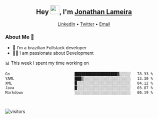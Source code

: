 <h2 align="center">Hey <img src="https://github.com/TheDudeThatCode/TheDudeThatCode/blob/master/Assets/Hi.gif" width="29">, I'm <a href="https://www.linkedin.com/in/jonathanlameira/">Jonathan Lameira</a></h2>
<p align="center">
  <a href="https://www.linkedin.com/in/jonathanlameira/">LinkedIn</a> •
  <a href="https://twitter.com/jlameira">Twitter</a> •
  <a href="mailto:jlameira@gmail.com">Email</a>
</p>

### About Me 🚀
- 🌱  I’m a brazilian Fullstack developer</br>
- 👨‍💻  I am passionate about Development</br>

<!-- ![Jonathan Lameira github stats](https://github-readme-stats.vercel.app/api?username=jlameirameli&show_icons=true&hide_border=true)&nbsp;&nbsp; -->

📊 This week I spent my time working on
<!--START_SECTION:waka-->

```txt
Go                             ███████████████████▓░░░░░   78.33 %
YAML                           ███▒░░░░░░░░░░░░░░░░░░░░░   13.30 %
XML                            █░░░░░░░░░░░░░░░░░░░░░░░░   04.12 %
Java                           █░░░░░░░░░░░░░░░░░░░░░░░░   03.87 %
Markdown                       ░░░░░░░░░░░░░░░░░░░░░░░░░   00.19 %
```

<!--END_SECTION:waka-->

<br />

![visitors](https://visitor-badge.laobi.icu/badge?page_id=jlameira.jlameira)
